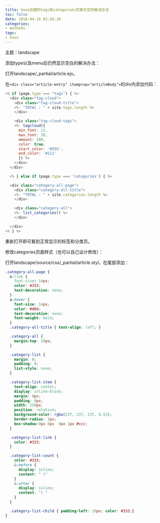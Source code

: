 ```yaml
---
title: hexo创建的tags和categories页面为空的解决办法
toc: false
date: 2018-04-16 02:26:10
categories:
- methods
tags:
- hexo
---
```


主题：landscape

添加type以及menu后仍然显示空白的解决办法：

打开landscape/_partial/article.ejs，

在`<div class="article-entry" itemprop="articleBody">`的div内添加代码：

<!-- more -->

```js
<% if (page.type === "tags") { %>
  <div class="tag-cloud">
    <div class="tag-cloud-title">
    <%- "TOTAl : " + site.tags.length %>
    </div>

    <div class="tag-cloud-tags">
    <%- tagcloud({
      min_font: 12,
      max_font: 30,
      amount: 200,
      color: true,
      start_color: '#555',
      end_color: '#111'
      }) %>
    </div>
  </div>

  <% } else if (page.type === 'categories') { %>

  <div class="category-all-page">
    <div class="category-all-title">
    <%- "TOTAL : " + site.categories.length %>
    </div>

    <div class="category-all">
    <%- list_categories() %>
    </div>

  </div>
<% } %>
```

重新打开即可看到正常显示的标签和分类页。



修改categories页面样式（也可以自己设计修改）：

打开landscape/source/css/_partial/article.styl，在尾部添加：

```css
.category-all-page {
  a:link {
    font-size: 14px;
    color: #333;
    text-decoration: none;
  }
  a:hover {
    font-size: 14px;
    color: #d8d;
    text-decoration: none;
    font-weight: bold;
  }
  .category-all-title { text-align: left; }

  .category-all { 
    margin-top: 20px; 
  }

  .category-list {
    margin: 0;
    padding: 0;
    list-style: none;
  }

  .category-list-item { 
    text-align: center;
    display: inline-block;
    margin: 8px; 
    padding: 8px;
    width: 150px;
    position: relative;
    background-color: rgba(237, 237, 237, 0.53);
    border-radius: 1px;
    box-shadow:0px 0px  0px 1px #ccc;
  }

  .category-list-link {
  	color: #333;
  }

  .category-list-count {
    color: #333;
    &:before {
      display: inline;
      content: " ("
    }
    &:after {
      display: inline;
      content: ") "
    }
  }

  .category-list-child { padding-left: 10px; color: #333;}
}


```

